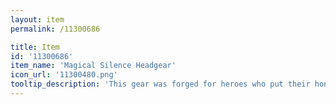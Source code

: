 ```yaml
---
layout: item
permalink: /11300686

title: Item
id: '11300686'
item_name: 'Magical Silence Headgear'
icon_url: '11300480.png'
tooltip_description: 'This gear was forged for heroes who put their honor on the line and competed with their all!'
---
```

